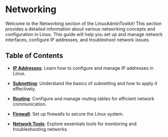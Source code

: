 # Networking

Welcome to the Networking section of the LinuxAdminToolkit! This section provides a detailed information about various networking concepts and configuration in Linux. This guide will help you set up and manage network interfaces, configure IP addresses, and troubleshoot network issues.

## Table of Contents

- **[IP Addresses](/LinuxAdminToolkit/administrator-manual/networking/ip-address)**: Learn how to configure and manage IP addresses in Linux.

- **[Subnetting](/LinuxAdminToolkit/administrator-manual/networking/subnetting)**: Understand the basics of subnetting and how to apply it effectively.

- **[Routing](/LinuxAdminToolkit/administrator-manual/networking/routing)**: Configure and manage routing tables for efficient network communication.

- **[Firewall](/LinuxAdminToolkit/administrator-manual/networking/firewall)**: Set up firewalls to secure the Linux system.

- **[Network Tools](/LinuxAdminToolkit/administrator-manual/networking/network-tools)**: Explore essentials tools for monitoring and troubleshooting networks.
